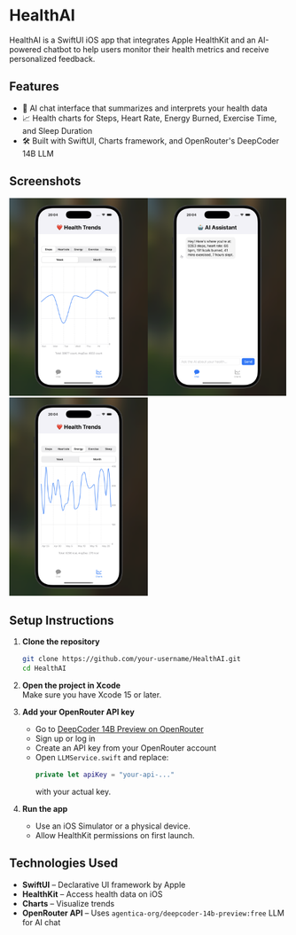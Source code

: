 # HealthAI

HealthAI is a SwiftUI iOS app that integrates Apple HealthKit and an AI-powered chatbot to help users monitor their health metrics and receive personalized feedback.

## Features

- 🧠 AI chat interface that summarizes and interprets your health data
- 📈 Health charts for Steps, Heart Rate, Energy Burned, Exercise Time, and Sleep Duration
- 🛠️ Built with SwiftUI, Charts framework, and OpenRouter's DeepCoder 14B LLM

## Screenshots

<img src="media/healthai-demo-pic-2.png" alt="Chat Preview" width="250"/><img src="media/healthai-demo-pic-3.png" alt="Chart Preview" width="250"/><img src="media/healthai-demo-pic-1.png" alt="Chart Preview" width="250"/>

## Setup Instructions

1. **Clone the repository**  
   ```bash
   git clone https://github.com/your-username/HealthAI.git
   cd HealthAI
   ```

2. **Open the project in Xcode**  
   Make sure you have Xcode 15 or later.

3. **Add your OpenRouter API key**
   - Go to [DeepCoder 14B Preview on OpenRouter](https://openrouter.ai/agentica-org/deepcoder-14b-preview:free)
   - Sign up or log in
   - Create an API key from your OpenRouter account
   - Open `LLMService.swift` and replace:
     ```swift
     private let apiKey = "your-api-..."
     ```
     with your actual key.

4. **Run the app**
   - Use an iOS Simulator or a physical device.
   - Allow HealthKit permissions on first launch.

## Technologies Used

- **SwiftUI** – Declarative UI framework by Apple
- **HealthKit** – Access health data on iOS
- **Charts** – Visualize trends
- **OpenRouter API** – Uses `agentica-org/deepcoder-14b-preview:free` LLM for AI chat
